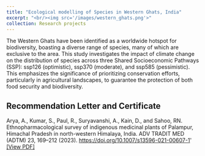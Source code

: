 ```yaml
---
title: "Ecological modelling of Species in Western Ghats, India"
excerpt: "<br/><img src='/images/western_ghats.png'>" 
collection: Research projects
---
```

The Western Ghats have been identified as a worldwide hotspot for biodiversity, boasting a diverse range of species, many of which are exclusive to the area. This study investigates the impact of climate change on the distribution of species across three Shared Socioeconomic Pathways (SSP): ssp126 (optimistic), ssp370 (moderate), and ssp585 (pessimistic). This emphasizes the significance of prioritizing conservation efforts, particularly in agricultural landscapes, to guarantee the protection of both food security and biodiversity.

## Recommendation Letter and Certificate
Arya, A., Kumar, S., Paul, R., Suryavanshi, A., Kain, D., and Sahoo, RN. Ethnopharmacological survey of indigenous medicinal plants of Palampur, Himachal Pradesh in north-western Himalaya, India. ADV TRADIT MED (ADTM) 23, 169–212 (2023). https://doi.org/10.1007/s13596-021-00607-1' [[View PDF]](https://rnsahoo96.github.io/files/ethnopharmacology-palampur.pdf)

